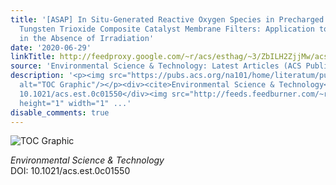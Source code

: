 ```yaml
---
title: '[ASAP] In Situ-Generated Reactive Oxygen Species in Precharged Titania and
  Tungsten Trioxide Composite Catalyst Membrane Filters: Application to As(III) Oxidation
  in the Absence of Irradiation'
date: '2020-06-29'
linkTitle: http://feedproxy.google.com/~r/acs/esthag/~3/ZbILH2ZjjMw/acs.est.0c01550
source: 'Environmental Science & Technology: Latest Articles (ACS Publications)'
description: '<p><img src="https://pubs.acs.org/na101/home/literatum/publisher/achs/journals/content/esthag/0/esthag.ahead-of-print/acs.est.0c01550/20200629/images/medium/es0c01550_0009.gif"
  alt="TOC Graphic"/></p><div><cite>Environmental Science & Technology</cite></div><div>DOI:
  10.1021/acs.est.0c01550</div><img src="http://feeds.feedburner.com/~r/acs/esthag/~4/ZbILH2ZjjMw"
  height="1" width="1" ...'
disable_comments: true
---
```

<p><img src="https://pubs.acs.org/na101/home/literatum/publisher/achs/journals/content/esthag/0/esthag.ahead-of-print/acs.est.0c01550/20200629/images/medium/es0c01550_0009.gif" alt="TOC Graphic"/></p><div><cite>Environmental Science & Technology</cite></div><div>DOI: 10.1021/acs.est.0c01550</div><img src="http://feeds.feedburner.com/~r/acs/esthag/~4/ZbILH2ZjjMw" height="1" width="1" ...